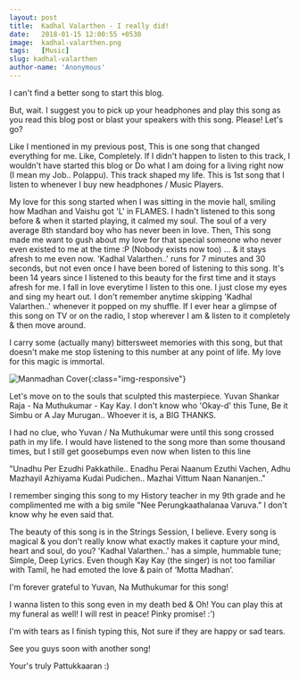 ```yaml
---
layout: post
title:  Kadhal Valarthen - I really did!
date:   2018-01-15 12:00:55 +0530
image:  kadhal-valarthen.png
tags:   [Music]
slug: kadhal-valarthen
author-name: 'Anonymous'
---
```


I can't find a better song to start this blog. 

But, wait. I suggest you to pick up your headphones and play this song as you read this blog post or blast your speakers with this song. Please! Let's go? 

Like I mentioned in my previous post, This is one song that changed everything for me. Like, Completely. If I didn't happen to listen to this track, I wouldn't have started this blog or Do what I am doing for a living right now (I mean my Job.. Polappu). This track shaped my life. This is 1st song that I listen to whenever I buy new headphones / Music Players. 

My love for this song started when I was sitting in the movie hall, smiling how Madhan and Vaishu got 'L' in FLAMES. I hadn't listened to this song before & when it started playing, it calmed my soul. The soul of a very average 8th standard boy who has never been in love. Then, This song made me want to gush about my love for that special someone who never even existed to me at the time :P (Nobody exists now too) ... & it stays afresh to me even now. 'Kadhal Valarthen..' runs for 7 minutes and 30 seconds, but not even once I have been bored of listening to this song. It's been 14 years since I listened to this beauty for the first time and it stays afresh for me. I fall in love everytime I listen to this one. I just close my eyes and sing my heart out. I don't remember anytime skipping 'Kadhal Valarthen..' whenever it popped on my shuffle. If I ever hear a glimpse of this song on TV or on the radio, I stop wherever I am & listen to it completely & then move around.

I carry some (actually many) bittersweet memories with this song, but that doesn't make me stop listening to this number at any point of life. My love for this magic is immortal. 

![Manmadhan Cover](https://pattukkaaran.in/img/Manmadhan-Blog.jpg){:class="img-responsive"}

Let's move on to the souls that sculpted this masterpiece. Yuvan Shankar Raja - Na Muthukumar - Kay Kay. I don't know who 'Okay-d' this Tune, Be it Simbu or A Jay Murugan.. Whoever it is, a BIG THANKS.

I had no clue, who Yuvan / Na Muthukumar were until this song crossed path in my life. I would have listened to the song more than some thousand times, but I still get goosebumps even now when listen to this line

"Unadhu Per Ezudhi Pakkathile.. Enadhu Perai Naanum Ezuthi Vachen, Adhu Mazhayil Azhiyama Kudai Pudichen.. Mazhai Vittum Naan Nananjen.."

I remember singing this song to my History teacher in my 9th grade and he complimented me with a big smile 
"Nee Perungkaathalanaa Varuva." I don't know why he even said that. 

The beauty of this song is in the Strings Session, I believe. Every song is magical & you don't really know what exactly makes it capture your mind, heart and soul, do you? 'Kadhal Valarthen..' has a simple, hummable tune; Simple, Deep Lyrics. Even though Kay Kay (the singer) is not too familiar with Tamil, he had emoted the love & pain of ‘Motta Madhan’.

I'm forever grateful to Yuvan, Na Muthukumar for this song!

I wanna listen to this song even in my death bed & Oh! You can play this at my funeral as well! I will rest in peace! Pinky promise! :')

I'm with tears as I finish typing this, Not sure if they are happy or sad tears. 

See you guys soon with another song!

Your's truly
Pattukkaaran :)
